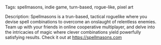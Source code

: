 Tags:
spellmasons, indie game, turn-based, rogue-like, pixel art

Description:
Spellmasons is a trun-based, tactical roguelike where you devise spell combinations to overcome an onslaught of relentless enemies. Team up with your friends in online cooperative multiplayer, and delve into the intricacies of magic where clever combinations yield powerfully satisfying results.
Check it out at https://spellmasons.com